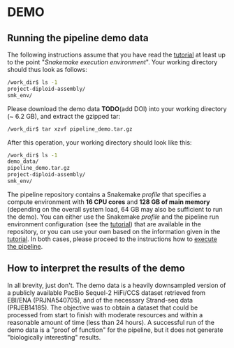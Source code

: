 # DEMO

## Running the pipeline demo data

The following instructions assume that you have read the [tutorial](tutorial.md)
at least up to the point "*Snakemake execution environment*". Your working directory
should thus look as follows:

```bash
/work_dir$ ls -1
project-diploid-assembly/
smk_env/
```

Please download the demo data **TODO**(add DOI) into your working directory (~ 6.2 GB),
and extract the gzipped tar:

```bash
/work_dir$ tar xzvf pipeline_demo.tar.gz
```

After this operation, your working directory should look like this:

```bash
/work_dir$ ls -1
demo_data/
pipeline_demo.tar.gz
project-diploid-assembly/
smk_env/
```

The pipeline repository contains a Snakemake *profile* that specifies a compute environment
with **16 CPU cores** and **128 GB of main memory** (depending on the overall system load,
64 GB may also be sufficient to run the demo). You can either use the Snakemake *profile* and the
pipeline run environment configuration (see the [tutorial](tutorial.md)) that are
available in the repository, or you can use your own based on the information
given in the [tutorial](tutorial.md). In both cases, please proceed to the instructions
how to [execute the pipeline](execute.md).

## How to interpret the results of the demo

In all brevity, just don't. The demo data is a heavily downsampled version of a publicly
available PacBio Sequel-2 HiFi/CCS dataset retrieved from EBI/ENA (PRJNA540705),
and of the necessary Strand-seq data (PRJEB14185). The objective was to obtain a dataset
that could be processed from start to finish with moderate resources and within a reasonable
amount of time (less than 24 hours). A successful run of the demo data is a "proof of function"
for the pipeline, but it does not generate "biologically interesting" results.